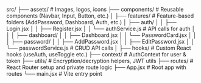 src/
├── assets/                # Images, logos, icons
├── components/            # Reusable components (Navbar, Input, Button, etc.)
│
├── features/              # Feature-based folders (AddPassword, Dashboard, Auth, etc.)
│   ├── auth/
│   │   ├── Login.jsx
│   │   ├── Register.jsx
│   │   └── authService.js   # API calls for auth
│   │
│   ├── dashboard/
│   │   ├── Dashboard.jsx
│   │   └── PasswordCard.jsx
│   │
│   ├── password/
│   │   ├── AddPassword.jsx
│   │   ├── EditPassword.jsx
│   │   └── passwordService.js  # CRUD API calls
│
├── hooks/                 # Custom React hooks (useAuth, useToggle etc.)
├── context/               # AuthContext for user & token
├── utils/                 # Encryption/decryption helpers, JWT utils
├── routes/                # React Router setup and private route logic
├── App.jsx                # Root app with routes
└── main.jsx               # Vite entry point
